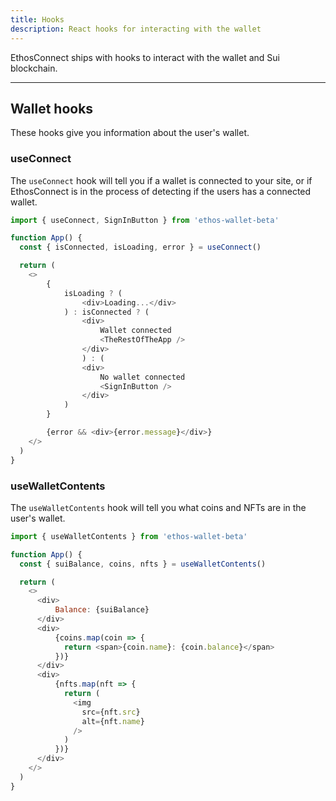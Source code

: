 ```yaml
---
title: Hooks
description: React hooks for interacting with the wallet
---
```


EthosConnect ships with hooks to interact with the wallet and Sui blockchain.

---

## Wallet hooks

These hooks give you information about the user's wallet.

### useConnect

The `useConnect` hook will tell you if a wallet is connected to your site, or if EthosConnect is in the process of detecting if the users has a connected wallet.

```js
import { useConnect, SignInButton } from 'ethos-wallet-beta'

function App() {
  const { isConnected, isLoading, error } = useConnect()

  return (
    <>
        {
            isLoading ? (
                <div>Loading...</div>
            ) : isConnected ? (
                <div>
                    Wallet connected
                    <TheRestOfTheApp />
                </div>
                ) : (
                <div>
                    No wallet connected
                    <SignInButton />
                </div>
            )
        }

        {error && <div>{error.message}</div>}
    </>
  )
}
```

### useWalletContents

The `useWalletContents` hook will tell you what coins and NFTs are in the user's wallet.

```js
import { useWalletContents } from 'ethos-wallet-beta'

function App() {
  const { suiBalance, coins, nfts } = useWalletContents()

  return (
    <>
      <div>
          Balance: {suiBalance}
      </div>
      <div>
          {coins.map(coin => {
            return <span>{coin.name}: {coin.balance}</span>
          })}
      </div>
      <div>
          {nfts.map(nft => {
            return (
              <img
                src={nft.src}
                alt={nft.name}
              />
            )
          })}
      </div>
    </>
  )
}
```
